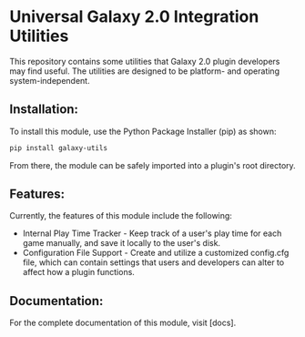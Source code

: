 # Universal Galaxy 2.0 Integration Utilities
This repository contains some utilities that Galaxy 2.0 plugin developers may find useful. The utilities are designed to be platform- and operating system-independent.

## Installation:
To install this module, use the Python Package Installer (pip) as shown:
```sh
pip install galaxy-utils
```
From there, the module can be safely imported into a plugin's root directory.

## Features:
Currently, the features of this module include the following:
* Internal Play Time Tracker - Keep track of a user's play time for each game manually, and save it locally to the user's disk.
* Configuration File Support - Create and utilize a customized config.cfg file, which can contain settings that users and developers can alter to affect how a plugin functions.

## Documentation:
For the complete documentation of this module, visit [docs].
